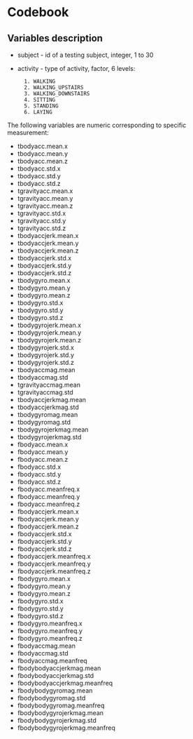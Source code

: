# Codebook



## Variables description

* subject - id of a testing subject, integer, 1 to 30
* activity - type of activity, factor, 6 levels:

        1. WALKING
        2. WALKING_UPSTAIRS
        3. WALKING_DOWNSTAIRS
        4. SITTING
        5. STANDING
        6. LAYING

The following variables are numeric corresponding to specific measurement:

*  tbodyacc.mean.x
*  tbodyacc.mean.y
*  tbodyacc.mean.z
*  tbodyacc.std.x
*  tbodyacc.std.y
*  tbodyacc.std.z
*  tgravityacc.mean.x
*  tgravityacc.mean.y
*  tgravityacc.mean.z
*  tgravityacc.std.x
*  tgravityacc.std.y
*  tgravityacc.std.z
*  tbodyaccjerk.mean.x
*  tbodyaccjerk.mean.y
*  tbodyaccjerk.mean.z
*  tbodyaccjerk.std.x
*  tbodyaccjerk.std.y
*  tbodyaccjerk.std.z
*  tbodygyro.mean.x
*  tbodygyro.mean.y
*  tbodygyro.mean.z
*  tbodygyro.std.x
*  tbodygyro.std.y
*  tbodygyro.std.z
*  tbodygyrojerk.mean.x
*  tbodygyrojerk.mean.y
*  tbodygyrojerk.mean.z
*  tbodygyrojerk.std.x
*  tbodygyrojerk.std.y
*  tbodygyrojerk.std.z
*  tbodyaccmag.mean
*  tbodyaccmag.std
*  tgravityaccmag.mean
*  tgravityaccmag.std
*  tbodyaccjerkmag.mean
*  tbodyaccjerkmag.std
*  tbodygyromag.mean
*  tbodygyromag.std
*  tbodygyrojerkmag.mean
*  tbodygyrojerkmag.std
*  fbodyacc.mean.x
*  fbodyacc.mean.y
*  fbodyacc.mean.z
*  fbodyacc.std.x
*  fbodyacc.std.y
*  fbodyacc.std.z
*  fbodyacc.meanfreq.x
*  fbodyacc.meanfreq.y
*  fbodyacc.meanfreq.z
*  fbodyaccjerk.mean.x
*  fbodyaccjerk.mean.y
*  fbodyaccjerk.mean.z
*  fbodyaccjerk.std.x
*  fbodyaccjerk.std.y
*  fbodyaccjerk.std.z
*  fbodyaccjerk.meanfreq.x
*  fbodyaccjerk.meanfreq.y
*  fbodyaccjerk.meanfreq.z
*  fbodygyro.mean.x
*  fbodygyro.mean.y
*  fbodygyro.mean.z
*  fbodygyro.std.x
*  fbodygyro.std.y
*  fbodygyro.std.z
*  fbodygyro.meanfreq.x
*  fbodygyro.meanfreq.y
*  fbodygyro.meanfreq.z
*  fbodyaccmag.mean
*  fbodyaccmag.std
*  fbodyaccmag.meanfreq
*  fbodybodyaccjerkmag.mean
*  fbodybodyaccjerkmag.std
*  fbodybodyaccjerkmag.meanfreq
*  fbodybodygyromag.mean
*  fbodybodygyromag.std
*  fbodybodygyromag.meanfreq
*  fbodybodygyrojerkmag.mean
*  fbodybodygyrojerkmag.std
*  fbodybodygyrojerkmag.meanfreq
